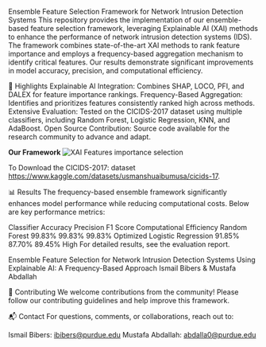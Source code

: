 Ensemble Feature Selection Framework for Network Intrusion Detection Systems
This repository provides the implementation of our ensemble-based feature selection framework, leveraging Explainable AI (XAI) methods to enhance the performance of network intrusion detection systems (IDS). 
The framework combines state-of-the-art XAI methods to rank feature importance and employs a frequency-based aggregation mechanism to identify critical features. 
Our results demonstrate significant improvements in model accuracy, precision, and computational efficiency.

🌟 Highlights
Explainable AI Integration: Combines SHAP, LOCO, PFI, and DALEX for feature importance rankings.
Frequency-Based Aggregation: Identifies and prioritizes features consistently ranked high across methods.
Extensive Evaluation: Tested on the CICIDS-2017 dataset using multiple classifiers, including Random Forest, Logistic Regression, KNN, and AdaBoost.
Open Source Contribution: Source code available for the research community to advance and adapt.

**Our Framework**
![XAI Features importance selection](https://github.com/user-attachments/assets/89f075cc-138c-4c5a-9433-49b842b35e77)


To Download the CICIDS-2017: dataset https://www.kaggle.com/datasets/usmanshuaibumusa/cicids-17.

📊 Results
The frequency-based ensemble framework significantly enhances model performance while reducing computational costs. Below are key performance metrics:

Classifier	Accuracy	Precision	F1 Score	Computational Efficiency
Random Forest	99.83%	99.83%	99.83%	Optimized
Logistic Regression	91.85%	87.70%	89.45%	High
For detailed results, see the evaluation report.



Ensemble Feature Selection for Network Intrusion Detection Systems Using Explainable AI: A Frequency-Based Approach
Ismail Bibers & Mustafa Abdallah


🤝 Contributing
We welcome contributions from the community! Please follow our contributing guidelines and help improve this framework.



📬 Contact
For questions, comments, or collaborations, reach out to:

Ismail Bibers: ibibers@purdue.edu
Mustafa Abdallah: abdalla0@purdue.edu
